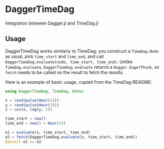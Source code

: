 # DaggerTimeDag

Integration between Dagger.jl and TimeDag.jl

## Usage

DaggerTimeDag works similarly to TimeDag; you construct a `TimeDag.Node` as
usual, pick `time_start` and `time_end`, and call
`DaggerTimeDag.evaluate(node, time_start, time_end)`. Unlike `TimeDag.evaluate`,
`DaggerTimeDag.evaluate` returns a `Dagger.EagerThunk`, so `fetch` needs to be
called on the result to fetch the results.

Here is an example of basic usage, copied from the TimeDag README:

```julia
using DaggerTimeDag, TimeDag, Dates

x = rand(pulse(Hour(2)))
y = rand(pulse(Hour(3)))
z = cov(x, lag(y, 2))

time_start = now()
time_end = now() + Hour(24)

e1 = evaluate(z, time_start, time_end)
e2 = fetch(DaggerTimeDag.evaluate(z, time_start, time_end))
@assert e1 == e2
```
